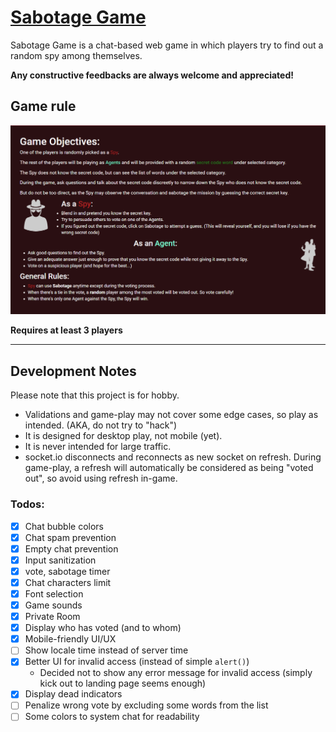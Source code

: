 # [Sabotage Game](https://sabotage-chat.herokuapp.com)

Sabotage Game is a chat-based web game in which players try to find out a random spy among themselves.

**Any constructive feedbacks are always welcome and appreciated!**

## Game rule

![rule](README_img/game_rule.png)

**Requires at least 3 players**

---

## Development Notes

Please note that this project is for hobby.

- Validations and game-play may not cover some edge cases, so play as intended. (AKA, do not try to "hack")
- It is designed for desktop play, not mobile (yet).
- It is never intended for large traffic.
- socket.io disconnects and reconnects as new socket on refresh. During game-play, a refresh will automatically be considered as being "voted out", so avoid using refresh in-game.

### Todos:

- [x] Chat bubble colors
- [x] Chat spam prevention
- [x] Empty chat prevention
- [x] Input sanitization
- [x] vote, sabotage timer
- [x] Chat characters limit
- [x] Font selection
- [x] Game sounds
- [x] Private Room
- [x] Display who has voted (and to whom)
- [x] Mobile-friendly UI/UX
- [ ] Show locale time instead of server time
- [x] Better UI for invalid access (instead of simple `alert()`)
    - Decided not to show any error message for invalid access (simply kick out to landing page seems enough)
- [x] Display dead indicators
- [ ] Penalize wrong vote by excluding some words from the list
- [ ] Some colors to system chat for readability
